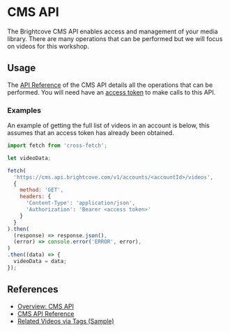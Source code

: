 # CMS API

The Brightcove CMS API enables access and management of your media library. There are many operations that can be performed but we will focus on videos for this workshop.

## Usage

The [API Reference][api-ref] of the CMS API details all the operations that can be performed. You will need have an [access token][oauth] to make calls to this API.

### Examples

An example of getting the full list of videos in an account is below, this assumes that an access token has already been obtained.

```js
import fetch from 'cross-fetch';

let videoData;

fetch(
  'https://cms.api.brightcove.com/v1/accounts/<accountId>/videos',
  {
    method: 'GET',
    headers: {
      'Content-Type': 'application/json',
      'Authorization': 'Bearer <access token>'
    }
  }
).then(
  (response) => response.json(),
  (error) => console.error('ERROR', error),
)
.then((data) => {
  videoData = data;
});
```

## References

- [Overview: CMS API][overview]
- [CMS API Reference][api-ref]
- [Related Videos via Tags (Sample)][tags-sample]

[overview]: https://support.brightcove.com/overview-cms-api#General_Information
[api-ref]: https://docs.brightcove.com/cms-api/v1/doc/index.html
[tags-sample]: https://support.brightcove.com/brightcove-player-sample-related-videos-tags-cms-api
[oauth]: ./oauth.md
